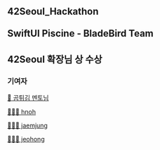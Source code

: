 ## 42Seoul_Hackathon<br><br>SwiftUI Piscine - BladeBird Team

## 42Seoul 확장님 상 수상

### 기여자

[🐻 곰튀김 멘토님](https://github.com/iamchiwon)

[🧑🏻‍💻 hnoh](https://github.com/CrazyImSoFlutter)

[🧑🏻‍💻 jaemjung](https://github.com/JaemooJung)

[🧑🏻‍💻 jeohong](https://github.com/hongnux)
